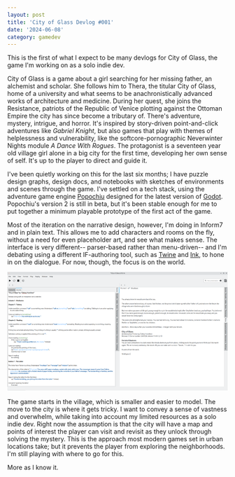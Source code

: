```yaml
---
layout: post
title: 'City of Glass Devlog #001'
date: '2024-06-08'
category: gamedev
---
```


This is the first of what I expect to be many devlogs for City of
Glass, the game I'm working on as a solo indie dev.

City of Glass is a game about a girl searching for her missing father,
an alchemist and scholar. She follows him to Thera, the titular City
of Glass, home of a university and what seems to be anachronistically
advanced works of architecture and medicine. During her quest, she
joins the Resistance, patriots of the Republic of Venice plotting
against the Ottoman Empire the city has since become a tributary
of. There's adventure, mystery, intrigue, and horror. It's inspired by
story-driven point-and-click adventures like _Gabriel Knight_, but
also games that play with themes of helplessness and vulnerability,
like the softcore-pornographic Neverwinter Nights module _A Dance With
Rogues_. The protagonist is a seventeen year old village girl alone in
a big city for the first time, developing her own sense of self. It's
up to the player to direct and guide it.

I've been quietly working on this for the last six months; I have
puzzle design graphs, design docs, and notebooks with sketches of
environments and scenes through the game. I've settled on a tech
stack, using the adventure game engine
[Popochiu](https://carenalga.itch.io/popochiu) designed for the latest
version of [Godot](https://godotengine.org/). Popochiu's version 2 is
still in beta, but it's been stable enough for me to put together a
minimum playable prototype of the first act of the game.

Most of the iteration on the narrative design, however, I'm doing in
Inform7 and in plain text. This allows me to add characters and rooms
on the fly, without a need for even placeholder art, and see what
makes sense. The interface is very different-- parser-based rather
than menu-driven-- and I'm debating using a different IF-authoring
tool, such as [Twine](https://twinery.org/) and
[Ink](https://www.inklestudios.com/ink/), to hone in on the
dialogue. For now, though, the focus is on the world.

![Screenshot of source and game text in Inform](/assets/images/posts/city-of-glass-devlog-001.png)

The game starts in the village, which is smaller and easier to
model. The move to the city is where it gets tricky. I want to convey
a sense of vastness and overwhelm, while taking into account my
limited resources as a solo indie dev. Right now the assumption is
that the city will have a map and points of interest the player can
visit and revisit as they unlock through solving the mystery. This is
the approach most modern games set in urban locations take; but it
prevents the player from exploring the neighborhoods. I'm still
playing with where to go for this.

More as I know it.

